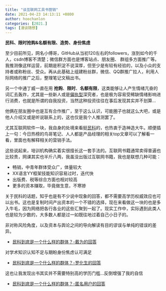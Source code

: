 ```yaml
---
title: "谈互联网工具书营销"
date: 2021-04-23 14:13:11 +0800
author: hoochanlon
categories: [2021.]
tags: [漫谈随想]
---
```


**民科、限时抢购&名额有限、造势、身份焦虑**

至少目前所见，网名小傅哥，GitHub从当初120左右的followers，涨到如今的千人，csdn博客不清楚；微信群方面也是博客站点、朋友圈、 群组多方面推广等。我推测像这样运营，前期是积淀不说深厚，但至少是有较有经验的，以及小众的支持者或称粉丝、受众。再从此基础上组建粉丝群，微信、QQ群推广拉人，利用人际网络的推广之后，整理笔记文稿出书。

<!-- more -->

另一个中通丁威一直在用 **抢购**、**限时**、**名额有限**，这类能够让人产生情绪亢奋的词汇去轰炸，尤其是一些新人或是[偏执型](https://www.zhihu.com/question/54418491/answer/251014059)深究者，也是极为容易受稀缺情绪影响进行消费，也就是所谓的自我投资，当然这种投资往往在事后发现其实并不划算...

他俩在朋友圈中也是互有合作推广，至于这么认识，可能圈子也就这么大吧，或是他人介绍又或是听说联系上的，这也仅是我个人推测罢了。

尤其互联网软件一块，我自身的处境来看挺[民科](https://baike.baidu.com/item/%E6%B0%91%E7%A7%91/11050267?fr=aladdin)的，也热衷于造神造大牛。顺便插上一句：今日热榜的鸟哥笔记、人人都是产品经理的相关top文章可以了解看一看，里面也有解释相关的营销手法。

这些说起来，培训机构确实着实很擅长这一套手法的。互联网书籍通常卖得普遍也比较贵，网课其实也半斤八两，我虽没出版过互联网书籍，我也是联想几种可能：

* 畅销，中青年群体受众广，体量较大
* XX语言YY框架技能知识容易过时，迭代快
* 出版费、税等综合方面也相对较高
* 更多的资本赚取，毕竟做生意，不寒掺

关于民科的话题，知乎也是有不少说中现象的回答，都不需要高学历权威效应也可以出书。这也是复制时间产出资本的一个不错的选择，现在来看做这一块的也是多入牛毛，因为网络把各行各业的这些汇聚到一起了。现实工作中，实际遇到此类人也是较为少数的，大多数人都是过一如既往地过着自己小日子的。

非对称风险角度，以及资本与舆论之间的导向解读有目的谬误与单纯的错误的差异。

* [民科到底是一个什么样的群体？-戴为的回答](https://www.zhihu.com/question/54418491/answer/167501402)

对学术知识认知不足与期盼身份焦虑认可满足

* [民科到底是一个什么样的群体？-罗化生的回答](https://www.zhihu.com/question/54418491/answer/139542416)

这也让我发现出书其实并不需要特别高的学历门槛...反倒增强了我的自信

* [民科到底是一个什么样的群体？-匿名用户的回答](https://www.zhihu.com/question/54418491/answer/251187893)
